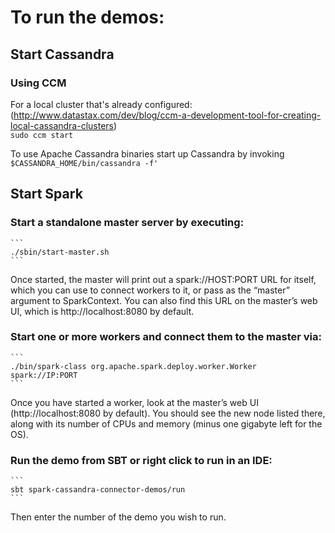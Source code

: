 # To run the demos:
## Start Cassandra
### Using CCM 
For a local cluster that's already configured:
(http://www.datastax.com/dev/blog/ccm-a-development-tool-for-creating-local-cassandra-clusters)  
    ```
    sudo ccm start
    ```

To use Apache Cassandra binaries start up Cassandra by invoking
    ```
    $CASSANDRA_HOME/bin/cassandra -f'
    ```

## Start Spark
### Start a standalone master server by executing:
    ```
    ./sbin/start-master.sh
    ```
Once started, the master will print out a spark://HOST:PORT URL for itself, which you can use to connect workers
to it, or pass as the “master” argument to SparkContext. You can also find this URL on the master’s web UI,
which is http://localhost:8080 by default.
### Start one or more workers and connect them to the master via:
    ```
    ./bin/spark-class org.apache.spark.deploy.worker.Worker spark://IP:PORT
    ```
 
Once you have started a worker, look at the master’s web UI (http://localhost:8080 by default).
You should see the new node listed there, along with its number of CPUs and memory (minus one gigabyte left for the OS).
 
### Run the demo from SBT or right click to run in an IDE:
    ```
    sbt spark-cassandra-connector-demos/run
    ```
Then enter the number of the demo you wish to run.